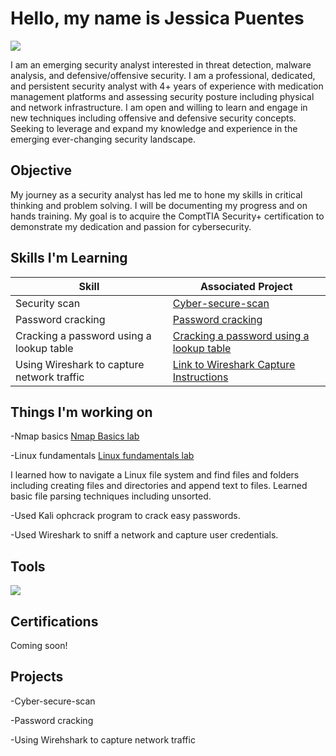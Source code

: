 
# Hello, my name is Jessica Puentes
<a href="https://linkedin.com/in/jessicapuentes/"><img src="https://img.shields.io/badge/-LinkedIn-0072b1?&style=for-the-badge&logo=linkedin&logoColor=white" /></a>

I am an emerging security analyst interested in threat detection, malware analysis, and defensive/offensive security. I am a professional, dedicated, and persistent security analyst with 4+ years of experience with medication management platforms and assessing security posture including physical and network infrastructure. I am open and willing to learn and engage in new techniques including offensive and defensive security concepts. Seeking to leverage and expand my knowledge and experience in the emerging ever-changing security landscape.


## Objective
My journey as a security analyst has led me to hone my skills in critical thinking and problem solving. I will be documenting my progress and on hands training. My goal is to acquire the ComptTIA Security+ certification to demonstrate my dedication and passion for cybersecurity. 


## Skills I'm Learning 

| Skill                                         | Associated Project         |
|-----------------------------------------------|----------------------------|
|  Security scan                                | <a href="https://github.com/mattp18/cyber-secure-scan/blob/master/README.md">Cyber-secure-scan</a>|
|  Password cracking                            | <a href="https://github.com/jpuentes421/Password-Cracking/blob/main/README.md">Password cracking</a>|
|  Cracking a password using a lookup table     | <a href="https://github.com/jpuentes421/Cracking-a-password-with-a-lookup-table/blob/master/README.md">Cracking a password using a lookup table</a>
|  Using Wireshark to capture network traffic   | <a href="https://github.com/jpuentes421/Wireshark-to-capture-network-traffic.md">Link to Wireshark Capture Instructions</a>

## Things I'm working on
-Nmap basics <a href="https://app.cybrary.it/courses/api/certificate/CC-9067c795-98ab-4d8a-8bff-7aefb9f7f2a4/view">Nmap Basics lab </a>

-Linux fundamentals <a href="https://app.cybrary.it/courses/api/certificate/CC-bbc9abf0-a705-49df-a1bf-0c1171059d89/view">Linux fundamentals lab </a>

I learned how to navigate a Linux file system and find files and folders including creating files and directories and append text to files. Learned basic file parsing techniques including unsorted.

-Used Kali ophcrack program to crack easy passwords.

-Used Wireshark to sniff a network and capture user credentials. 


## Tools
<img src="https://img.shields.io/badge/-Kali_Linux-557C94?&style=for-the-badge&logo=linux&logoColor=white" />

## Certifications
Coming soon!

## Projects
-Cyber-secure-scan

-Password cracking

-Using Wirehshark to capture network traffic 



